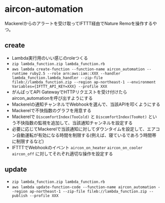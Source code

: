# aircon-automation
Mackerelからのアラートを受け取ってIFTTT経由でNature Remoを操作するやつ。

## create

- Lambda実行用のいい感じのroleつくる
- `zip lambda_function.zip lambda_function.rb`
- `aws lambda create-function --function-name aircon_automation --runtime ruby2.5 --role arn:aws:iam::XXX --handler lambda_function.lambda_handler --zip-file fileb://lambda_function.zip --region ap-northeast-1 --environment Variables={IFTTT_API_KEY=XXX} --profile XXX`
- がんばってAPI GatewayでHTTPリクエストを受け付けたらaircon_automationを呼び出すようにする
- Mackerelの通知チャンネルでWebhookを選んで、当該APIを叩くようにする
- Mackerelで不快指数のグラフを用意する
- Mackerelで `DiscomfortIndex(TooCold)` と `DiscomfortIndex(TooHot)` という不快指数の監視を追加して、当該通知チャンネルを設定する
- 必要に応じてMackerelで当該通知に対してダウンタイムを設定して、エアコン自動運転が有効になる時間を制限する(例えば、寝ているであろう時間帯に制限するなど)
- IFTTTでWebhookのイベント `aircon_on_heater` `aircon_on_cooler` `aircon_off` に対してそれぞれ適切な操作を設定する

## update

- `zip lambda_function.zip lambda_function.rb`
- `aws lambda update-function-code --function-name aircon_automation --region ap-northeast-1 --zip-file fileb://lambda_function.zip --publish --profile XXX`
